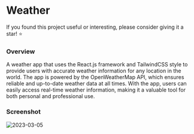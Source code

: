 # Weather

<p>If you found this project useful or interesting, please consider giving it a star! ⭐️</p>

### Overview

<p>A weather app that uses the React.js framework and TailwindCSS style to provide users with accurate weather information for any location in the world. The app is powered by the OpenWeatherMap API, which ensures reliable and up-to-date weather data at all times. With the app, users can easily access real-time weather information, making it a valuable tool for both personal and professional use.</p>

### Screenshot

![2023-03-05](https://user-images.githubusercontent.com/116832376/222984306-29f0b4ac-b57b-4056-a20b-dff78a19049a.png)
